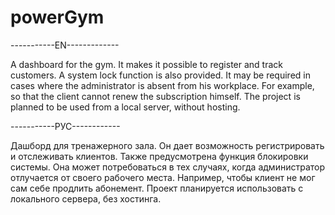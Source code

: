 # powerGym
-----------EN-------------

A dashboard for the gym. It makes it possible to register and track customers. A system lock function is also provided. It may be required in cases where the administrator is absent from his workplace. For example, so that the client cannot renew the subscription himself. The project is planned to be used from a local server, without hosting.

-----------РУС------------

Дашборд для тренажерного зала. Он дает возможность регистрировать и отслеживать клиентов. Также предусмотрена функция блокировки системы. Она может потребоваться в тех случаях, когда администратор отлучается от своего рабочего места. Например, чтобы клиент не мог сам себе продлить абонемент. Проект планируется использовать с локального сервера, без хостинга.

